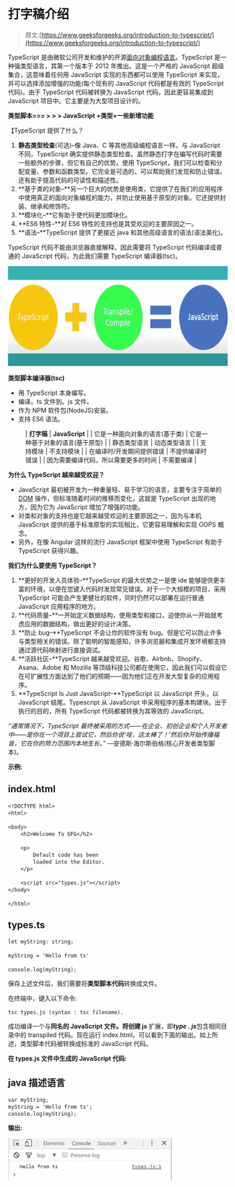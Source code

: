 # 打字稿介绍

> 原文:[https://www.geeksforgeeks.org/introduction-to-typescript/](https://www.geeksforgeeks.org/introduction-to-typescript/)

TypeScript 是由微软公司开发和维护的开源[面向对象编程语言](https://www.geeksforgeeks.org/introduction-of-object-oriented-programming/)。TypeScript 是一种强类型语言，其第一个版本于 2012 年推出。这是一个严格的 JavaScript 超级集合，这意味着任何用 JavaScript 实现的东西都可以使用 TypeScript 来实现，并可以选择添加增强的功能(每个现有的 JavaScript 代码都是有效的 TypeScript 代码)。由于 TypeScript 代码被转换为 JavaScript 代码，因此更容易集成到 JavaScript 项目中。它主要是为大型项目设计的。

**类型脚本=== > > > JavaScript +类型+一些新增功能**

【TypeScript 提供了什么？

1.  **静态类型检查**(可选)–像 Java、C 等其他高级编程语言一样。与 JavaScript 不同，TypeScript 确实提供静态类型检查。虽然静态打字在编写代码时需要一些额外的步骤，但它有自己的优势。使用 TypeScript，我们可以检查和分配变量、参数和函数类型。它完全是可选的，可以帮助我们发现和防止错误。还有助于提高代码的可读性和描述性。
2.  **基于类的对象–**另一个巨大的优势是使用类，它提供了在我们的应用程序中使用真正的面向对象编程的能力，并防止使用基于原型的对象。它还提供封装、继承和修饰符。
3.  **模块化–**它有助于使代码更加模块化。
4.  **ES6 特性–**对 ES6 特性的支持也是其受欢迎的主要原因之一。
5.  **语法–**TypeScript 提供了更接近 java 和其他高级语言的语法(语法美化)。

TypeScript 代码不能由浏览器直接解释，因此需要将 TypeScript 代码编译成普通的 JavaScript 代码，为此我们需要 TypeScript 编译器(tsc)。

![](img/1c3dad31b930833c7748df0e39efd91b.png)

**类型脚本编译器(tsc)**

*   用 TypeScript 本身编写。
*   编译。ts 文件到。js 文件。
*   作为 NPM 软件包(NodeJS)安装。
*   支持 ES6 语法。

<figure class="table">

| **打字稿** | **JavaScript** |
| 它是一种面向对象的语言(基于类) | 它是一种基于对象的语言(基于原型) |
| 静态类型语言 | 动态类型语言 |
| 支持模块 | 不支持模块 |
| 在编译时/开发期间提供错误 | 不提供编译时错误 |
| 因为需要编译代码，所以需要更多的时间 | 不需要编译 |

</figure>

**为什么 TypeScript 越来越受欢迎？**

*   JavaScript 最初被开发为一种重量轻、易于学习的语言，主要专注于简单的 [DOM](https://www.geeksforgeeks.org/dom-document-object-model/) 操作，但标准随着时间的推移而变化，这就是 TypeScript 出现的地方，因为它为 JavaScript 增加了增强的功能。
*   对类和对象的支持也是它越来越受欢迎的主要原因之一，因为与本机 JavaScript 提供的基于标准原型的实现相比，它更容易理解和实现 OOPS 概念。
*   另外，在像 Angular 这样的流行 JavaScript 框架中使用 TypeScript 有助于 TypeScript 获得兴趣。

**我们为什么要使用 TypeScript？**

1.  **更好的开发人员体验–**TypeScript 的最大优势之一是使 ide 能够提供更丰富的环境，以便在您键入代码时发现常见错误。对于一个大规模的项目，采用 TypeScript 可能会产生更健壮的软件，同时仍然可以部署在运行普通 JavaScript 应用程序的地方。
2.  **代码质量–**一开始定义数据结构，使用类型和接口，迫使你从一开始就考虑应用的数据结构，做出更好的设计决策。
3.  **防止 bug–**TypeScript 不会让你的软件没有 bug。但是它可以防止许多与类型相关的错误。除了聪明的智能感知，许多浏览器和集成开发环境都支持通过源代码映射进行直接调试。
4.  **活跃社区–**TypeScript 越来越受欢迎。谷歌、Airbnb、Shopify、Asana、Adobe 和 Mozilla 等顶级科技公司都在使用它，因此我们可以假设它在可扩展性方面达到了他们的预期——因为他们正在开发大型复杂的应用程序。
5.  **TypeScript Is Just JavaScript–**TypeScript 以 JavaScript 开头，以 JavaScript 结尾。Typescript 从 JavaScript 中采用程序的基本构建块。出于执行的目的，所有 TypeScript 代码都被转换为其等效的 JavaScript。

*“通常情况下，TypeScript 最终被采用的方式——在企业、初创企业和个人开发者中——是你在一个项目上尝试它，然后你说‘哇，这太棒了！’然后你开始传播福音，它在你的势力范围内本地生长。”* —安德斯·海尔斯伯格(核心开发者类型脚本)。

**示例:**

## index.html

```
<!DOCTYPE html>
<html>

<body>
    <h2>Welcome To GFG</h2>

    <p>
        Default code has been 
        loaded into the Editor.
    </p>

    <script src="types.js"></script>
</body>

</html>
```

## types.ts

```
let myString: string;

myString = 'Hello from ts'

console.log(myString);
```

保存上述文件后，我们需要将**类型脚本代码**转换成文件。

在终端中，键入以下命令:

```
tsc types.js (syntax : tsc filename). 
```

成功编译一个与**同名的 **JavaScript** 文件。将创建 js** 扩展，即***type . js***包含相同目录中的 transpiled 代码。现在运行 index.html，可以看到下面的输出。如上所述，类型脚本代码被转换成标准的 JavaScript 代码。

**在 types.js 文件中生成的 JavaScript 代码:**

## java 描述语言

```
var myString;
myString = 'Hello from ts';
console.log(myString);
```

**输出:**

![](img/03b94d7c8a2e2f72064b26e6f9163403.png)